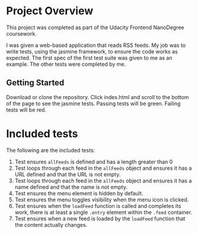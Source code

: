 # Project Overview
This project was completed as part of the Udacity Frontend NanoDegree coursework. 

I was given a web-based application that reads RSS feeds. My job was to write tests, using the jasmine framework, to ensure the code works as expected. The first spec of the first test suite was given to me as an example. The other tests were completed by me. 


## Getting Started
Download or clone the repository. Click index.html and scroll to the bottom of the page to see the jasmine tests. Passing tests will be green. Failing tests will be red. 


# Included tests
The following are the included tests: 

1. Test ensures `allFeeds` is defined and has a length greater than 0
2. Test loops through each feed in the `allFeeds` object and ensures it has a URL defined and that the URL is not empty.
3. Test loops through each feed in the `allFeeds` object and ensures it has a name defined and that the name is not empty.
4. Test ensures the menu element is hidden by default. 
5. Test ensures the menu toggles visibility when the menu icon is clicked.
6. Test ensures when the `loadFeed` function is called and completes its work, there is at least a single `.entry` element within the `.feed` container.
7. Test ensures when a new feed is loaded by the `loadFeed` function that the content actually changes.

